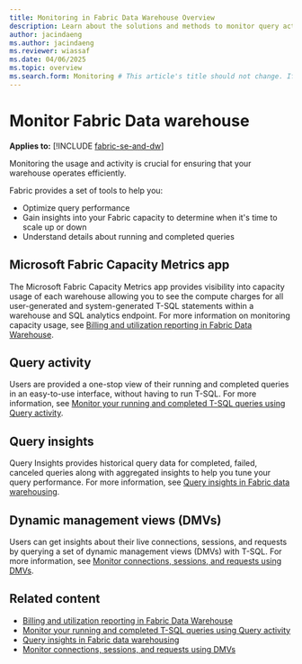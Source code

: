 ```yaml
---
title: Monitoring in Fabric Data Warehouse Overview
description: Learn about the solutions and methods to monitor query activity in your Fabric warehouse.
author: jacindaeng
ms.author: jacindaeng
ms.reviewer: wiassaf
ms.date: 04/06/2025
ms.topic: overview
ms.search.form: Monitoring # This article's title should not change. If so, contact engineering.
---
```

# Monitor Fabric Data warehouse

**Applies to:** [!INCLUDE [fabric-se-and-dw](includes/applies-to-version/fabric-se-and-dw.md)]

Monitoring the usage and activity is crucial for ensuring that your warehouse operates efficiently.

Fabric provides a set of tools to help you:

- Optimize query performance
- Gain insights into your Fabric capacity to determine when it's time to scale up or down
- Understand details about running and completed queries

## Microsoft Fabric Capacity Metrics app

The Microsoft Fabric Capacity Metrics app provides visibility into capacity usage of each warehouse allowing you to see the compute charges for all user-generated and system-generated T-SQL statements within a warehouse and SQL analytics endpoint. For more information on monitoring capacity usage, see [Billing and utilization reporting in Fabric Data Warehouse](usage-reporting.md).

## Query activity

Users are provided a one-stop view of their running and completed queries in an easy-to-use interface, without having to run T-SQL. For more information, see [Monitor your running and completed T-SQL queries using Query activity](query-activity.md).  

## Query insights

Query Insights provides historical query data for completed, failed, canceled queries along with aggregated insights to help you tune your query performance. For more information, see [Query insights in Fabric data warehousing](query-insights.md).

## Dynamic management views (DMVs)

Users can get insights about their live connections, sessions, and requests by querying a set of dynamic management views (DMVs) with T-SQL. For more information, see [Monitor connections, sessions, and requests using DMVs](monitor-using-dmv.md).

## Related content

- [Billing and utilization reporting in Fabric Data Warehouse](usage-reporting.md)
- [Monitor your running and completed T-SQL queries using Query activity](query-activity.md)
- [Query insights in Fabric data warehousing](query-insights.md)
- [Monitor connections, sessions, and requests using DMVs](monitor-using-dmv.md)
